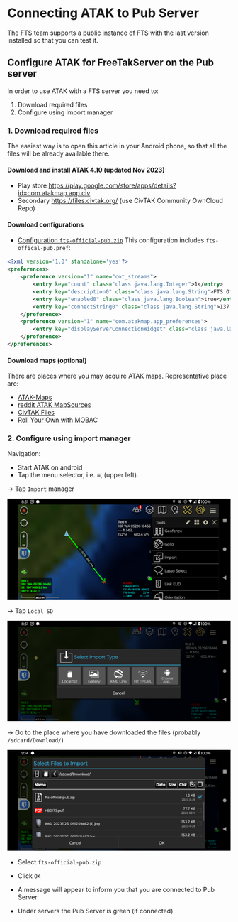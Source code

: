 # Connecting ATAK to Pub Server
The FTS team supports a public instance of FTS with the last version installed so that you can test it.

## Configure ATAK for FreeTakServer on the Pub server
In order to use ATAK with a FTS server you need to:
1. Download required files
2. Configure using import manager

### 1. Download required files
The easiest way  is to open this article in your Android phone, so that all the files will be already available there.

#### Download and install ATAK 4.10 (updated Nov 2023)
* Play store https://play.google.com/store/apps/details?id=com.atakmap.app.civ 
* Secondary  https://files.civtak.org/ (use CivTAK Community OwnCloud Repo) 

#### Download configurations
* [Configuration `fts-official-pub.zip`](fts-official-pub.zip) 
This configuration includes `fts-offical-pub.pref`:
```xml
<?xml version='1.0' standalone='yes'?>
<preferences>
    <preference version="1" name="cot_streams">
        <entry key="count" class="class java.lang.Integer">1</entry>
        <entry key="description0" class="class java.lang.String">FTS Official (Public)</entry>
        <entry key="enabled0" class="class java.lang.Boolean">true</entry>
        <entry key="connectString0" class="class java.lang.String">137.184.101.250:8087:tcp</entry>
    </preference>
    <preference version="1" name="com.atakmap.app_preferences">
        <entry key="displayServerConnectionWidget" class="class java.lang.Boolean">true</entry>
    </preference>
</preferences>
```

#### Download maps (optional)
There are places where you may acquire ATAK maps.
Representative place are: 
* [ATAK-Maps](https://github.com/joshuafuller/ATAK-Maps)
* [reddit ATAK MapSources](https://www.reddit.com/r/ATAK/wiki/index/#wiki_loading_mapsources_.2F_base_maps_to_tak)
* [CivTAK Files](https://www.civtak.org/files/)
* [Roll Your Own with MOBAC](https://mobac.sourceforge.io/)


### 2. Configure using import manager

Navigation:

* Start ATAK on android
* Tap the menu selector, i.e. &equiv;, (upper left).

&rarr; Tap `Import` manager

![ATAK Menu Main Select Settings](images/atak_menu_main_import.png)

&rarr; Tap `Local SD`

![ATAK Dialog Import Type](images/atak_dialog_import_type.png)

&rarr;  Go to the place where you have downloaded the files (probably `/sdcard/Download/`)

![ATAK Dialog Select Import](images/atak_dialog_select_import.png)

* Select `fts-official-pub.zip`
* Click `OK`

* A message will appear to inform you that you are connected to Pub Server
* Under servers the Pub Server is green (if connected)
